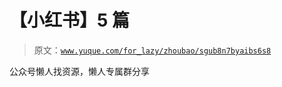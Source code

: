 # 【小红书】5 篇

> 原文：[`www.yuque.com/for_lazy/zhoubao/sgub8n7byaibs6s8`](https://www.yuque.com/for_lazy/zhoubao/sgub8n7byaibs6s8)

公众号懒人找资源，懒人专属群分享